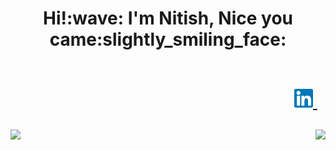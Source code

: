 <h1 align='center'> 
  Hi!:wave: I'm Nitish, Nice you came:slightly_smiling_face: 
  <br><br>
  <p align='right'>
    <a href="https://www.linkedin.com/in/nitishkr72/">
      <img src="linkedin.svg" height=30 width=30 />
    </a>&nbsp;&nbsp;
  </p>
</h1>



<p align='center'>
  <a href="https://www.linkedin.com/in/nitishkr72/"><img src="https://badges.pufler.dev/commits/monthly/nitishkr72" align="left"></a>
  <a href="https://www.github.com/nitishkr72/"><img src="https://badges.pufler.dev/visits/nitishkr72/nitishkr72" align="right"></a>
</p>
